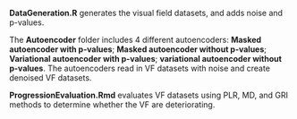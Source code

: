 **DataGeneration.R** generates the visual field datasets, and adds noise and p-values.


The **Autoencoder** folder includes 4 different autoencoders: **Masked autoencoder with p-values**; **Masked autoencoder without p-values**; **Variational autoencoder with p-values**; **variational autoencoder without p-values**. The autoencoders read in VF datasets with noise and create denoised VF datasets.


**ProgressionEvaluation.Rmd** evaluates VF datasets using PLR, MD, and GRI methods to determine whether the VF are deteriorating.
